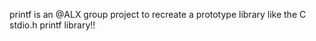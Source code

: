printf is an @ALX group project to recreate a prototype library like the C stdio.h printf library!!



